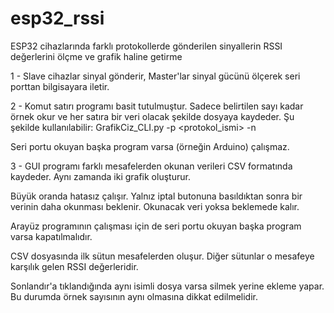 # esp32_rssi
ESP32 cihazlarında farklı protokollerde gönderilen sinyallerin RSSI değerlerini ölçme ve grafik haline getirme


1 - Slave cihazlar sinyal gönderir, Master'lar sinyal gücünü ölçerek seri porttan bilgisayara iletir.

2 - Komut satırı programı basit tutulmuştur. Sadece belirtilen sayı kadar örnek okur ve her satıra bir veri olacak şekilde dosyaya kaydeder.
Şu şekilde kullanılabilir:
    GrafikCiz_CLI.py -p <protokol_ismi> -n <ornek sayisi>
    
Seri portu okuyan başka program varsa (örneğin Arduino) çalışmaz.

3 - GUI programı farklı mesafelerden okunan verileri CSV formatında kaydeder. Aynı zamanda iki grafik oluşturur. 

Büyük oranda hatasız çalışır. Yalnız iptal butonuna basıldıktan sonra bir verinin daha okunması beklenir. Okunacak veri yoksa beklemede kalır.

Arayüz programının çalışması için de seri portu okuyan başka program varsa kapatılmalıdır.

CSV dosyasında ilk sütun mesafelerden oluşur. Diğer sütunlar o mesafeye karşılık gelen RSSI değerleridir.

Sonlandır'a tıklandığında aynı isimli dosya varsa silmek yerine ekleme yapar. Bu durumda örnek sayısının aynı olmasına dikkat edilmelidir.
